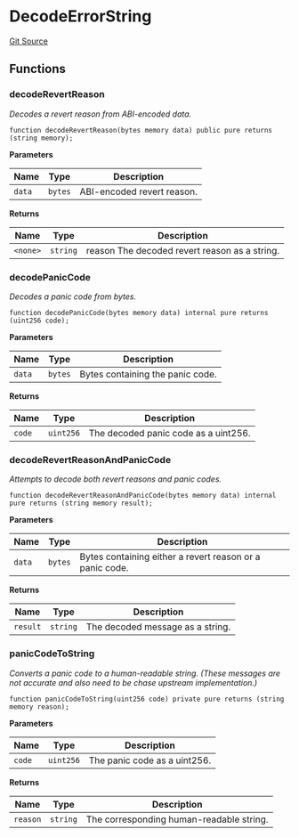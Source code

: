 # DecodeErrorString
[Git Source](https://github.com/metacontract/mc/blob/7db22f6d7abc05705d21c7601fb406ca49c18557/src/devkit/system/message/DecodeErrorString.sol)


## Functions
### decodeRevertReason

*Decodes a revert reason from ABI-encoded data.*


```solidity
function decodeRevertReason(bytes memory data) public pure returns (string memory);
```
**Parameters**

|Name|Type|Description|
|----|----|-----------|
|`data`|`bytes`|ABI-encoded revert reason.|

**Returns**

|Name|Type|Description|
|----|----|-----------|
|`<none>`|`string`|reason The decoded revert reason as a string.|


### decodePanicCode

*Decodes a panic code from bytes.*


```solidity
function decodePanicCode(bytes memory data) internal pure returns (uint256 code);
```
**Parameters**

|Name|Type|Description|
|----|----|-----------|
|`data`|`bytes`|Bytes containing the panic code.|

**Returns**

|Name|Type|Description|
|----|----|-----------|
|`code`|`uint256`|The decoded panic code as a uint256.|


### decodeRevertReasonAndPanicCode

*Attempts to decode both revert reasons and panic codes.*


```solidity
function decodeRevertReasonAndPanicCode(bytes memory data) internal pure returns (string memory result);
```
**Parameters**

|Name|Type|Description|
|----|----|-----------|
|`data`|`bytes`|Bytes containing either a revert reason or a panic code.|

**Returns**

|Name|Type|Description|
|----|----|-----------|
|`result`|`string`|The decoded message as a string.|


### panicCodeToString

*Converts a panic code to a human-readable string. (These messages are not accurate and also need to be chase upstream implementation.)*


```solidity
function panicCodeToString(uint256 code) private pure returns (string memory reason);
```
**Parameters**

|Name|Type|Description|
|----|----|-----------|
|`code`|`uint256`|The panic code as a uint256.|

**Returns**

|Name|Type|Description|
|----|----|-----------|
|`reason`|`string`|The corresponding human-readable string.|


